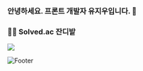 ### 안녕하세요. 프론트 개발자 유지우입니다. 👋

### :farmer: Solved.ac 잔디밭
<img src="http://mazandi.herokuapp.com/api?handle=yuziwoo&theme=cold"/>


![Footer](https://capsule-render.vercel.app/api?type=waving&color=gradient&height=200&section=footer)
